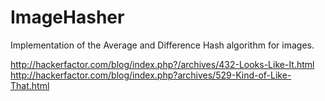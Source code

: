 ImageHasher
===========

Implementation of the Average and Difference Hash algorithm for images.

http://hackerfactor.com/blog/index.php?/archives/432-Looks-Like-It.html
http://hackerfactor.com/blog/index.php?archives/529-Kind-of-Like-That.html